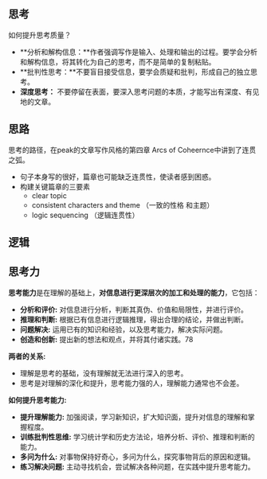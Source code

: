 ## 思考



如何提升思考质量？

* **分析和解构信息：**作者强调写作是输入、处理和输出的过程。要学会分析和解构信息，将其转化为自己的思考，而不是简单的复制粘贴。
* **批判性思考：**不要盲目接受信息，要学会质疑和批判，形成自己的独立思考。
* **深度思考：** 不要停留在表面，要深入思考问题的本质，才能写出有深度、有见地的文章。

## 思路

思考的路径，在peak的文章写作风格的第四章 Arcs of  Coheernce中讲到了连贯之弧。

* 句子本身写的很好，篇章也可能缺乏连贯性，使读者感到困惑。
* 构建关键篇章的三要素
  * clear topic
  * consistent characters and theme （一致的性格 和主题）
  * logic sequencing （逻辑连贯性）


## 逻辑





## 思考力

**思考能力**是在理解的基础上，**对信息进行更深层次的加工和处理的能力**，它包括：

* **分析和评价:** 对信息进行分析，判断其真伪、价值和局限性，并进行评价。
* **推理和判断:** 根据已有信息进行逻辑推理，得出合理的结论，并做出判断。
* **问题解决:** 运用已有的知识和经验，以及思考能力，解决实际问题。
* **创造和创新:** 提出新的想法和观点，并将其付诸实践。78

**两者的关系:**

* 理解是思考的基础，没有理解就无法进行深入的思考。
* 思考是对理解的深化和提升，思考能力强的人，理解能力通常也不会差。

**如何提升思考能力:**

* **提升理解能力:** 加强阅读，学习新知识，扩大知识面，提升对信息的理解和掌握程度。
* **训练批判性思维:** 学习统计学和历史方法论，培养分析、评价、推理和判断的能力。
* **多问为什么:** 对事物保持好奇心，多问为什么，探究事物背后的原因和逻辑。
* **练习解决问题:** 主动寻找机会，尝试解决各种问题，在实践中提升思考能力。
